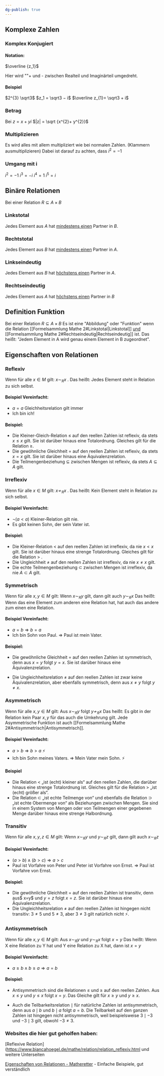 ```yaml
---
dg-publish: true
---
```



## Komplexe Zahlen
### Komplex Konjugiert
#### Notation:

$\overline {z_1}$

Hier wird  ""+ und - zwischen Realteil und Imaginärteil umgedreht.

#### Beispiel
$2^{3} \sqrt3$
$z_1 = \sqrt3 − i$
$\overline z_{1}= \sqrt3 + i$

### Betrag
Bei
$z = x + yi$
$|z|  = \sqrt {x^{2}+ y^{2}}$

### Multiplizieren
Es wird alles mit allem multipliziert wie bei normalen Zahlen. (Klammern ausmultiplizieren)
Dabei ist darauf zu achten, dass $i^{2} = -1$

### Umgang mit i
$i^{2}= -1$
$i^{3}= -i$
$i^{4}= 1$
$i^{5}= i$



## Binäre Relationen
Bei einer Relation $R \subseteq A \times B$
### Linkstotal
Jedes Element aus $A$ hat <u>mindestens einen</u> Partner in $B$.
### Rechtstotal
Jedes Element aus $B$ hat <u>mindestens einen</u> Partner in $A$.
### Linkseindeutig
Jedes Element aus $B$ hat <u>höchstens einen</u> Partner in $A$.
### Rechtseindeutig
Jedes Element aus $A$ hat <u>höchstens einen</u> Partner in $B$
## Definition Funktion
Bei einer Relation $R \subseteq A \times B$
Es ist eine "Abbildung" oder "Funktion" wenn die Relation [[Formelsammlung Mathe 2#Linkstotal|Linkstotal]] <u>und</u> [[Formelsammlung Mathe 2#Rechtseindeutig|Rechtseindeutig]] ist. Das heißt: "Jedem Element in A wird genau einem Element in B zugeordnet".


## Eigenschaften von Relationen
### Reflexiv
Wenn für alle $x \in M$ gilt: $x \sim_R x$ .
Das heißt: Jedes Element steht in Relation zu sich selbst.

#### Beispiel Vereinfacht:
- $a = a$ Gleichheitsrelation gilt immer
- Ich bin ich!

#### Beispiel:
- Die Kleiner-Gleich-Relation $\leq$  auf den reellen Zahlen ist reflexiv, da stets $x\leq x$ gilt. Sie ist darüber hinaus eine Totalordnung. Gleiches gilt für die Relation $\geq$.
- Die gewöhnliche Gleichheit $=$  auf den reellen Zahlen ist reflexiv, da stets $x=x$ gilt. Sie ist darüber hinaus eine Äquivalenzrelation.
- Die Teilmengenbeziehung $\subseteq$  zwischen Mengen ist reflexiv, da stets $A\subseteq A$ gilt.

### Irreflexiv
Wenn für alle $x \in M$ gilt: $x \nsim_R x$ .
Das heißt: Kein Element steht in Relation zu sich selbst.

#### Beispiel Vereinfacht:
- $\neg(a < a)$ Kleiner-Relation gilt nie.
- Es gibt keinen Sohn, der sein Vater ist.

#### Beispiel:
- Die Kleiner-Relation $<$  auf den reellen Zahlen ist irreflexiv, da nie $x<x$ gilt. Sie ist darüber hinaus eine strenge Totalordnung. Gleiches gilt für die Relation $>$ .
- Die Ungleichheit $\neq$  auf den reellen Zahlen ist irreflexiv, da nie $x\neq x$ gilt.
- Die echte Teilmengenbeziehung $\subset$  zwischen Mengen ist irreflexiv, da nie $A\subset A$ gilt. 

### Symmetrisch
Wenn für alle $x, y \in M$ gilt: Wenn $x \sim_R y$ gilt, dann gilt auch $y \sim_R x$
Das heißt: Wenn das eine Element zum anderen eine Relation hat, hat auch das andere zum einen eine Relation.

#### Beispiel Vereinfacht:
- $a = b ⇒ b = a$
- Ich bin Sohn von Paul. ⇒ Paul ist mein Vater.

#### Beispiel:
- Die gewöhnliche Gleichheit = auf den reellen Zahlen ist symmetrisch, denn aus $x=y$ folgt $y=x$. Sie ist darüber hinaus eine Äquivalenzrelation.

- Die Ungleichheitsrelation $\neq$  auf den reellen Zahlen ist zwar keine Äquivalenzrelation, aber ebenfalls symmetrisch, denn aus $x\neq y$ folgt $y\neq x$.

### Asymmetrisch
Wenn für alle $x, y \in M$ gilt: Aus $x \sim_R y$ folgt $y \nsim_R x$
Das heißt: Es gibt in der Relation kein Paar $x,y$ für das auch die Umkehrung gilt.
Jede Asymmetrische Funktion ist auch [[Formelsammlung Mathe 2#Antisymmetrisch|Antisymmetrisch]].

#### Beispiel Vereinfacht:
- $a > b ⇒ b > a$ ⚡
- Ich bin Sohn meines Vaters. ⇒ Mein Vater mein Sohn. ⚡

#### Beispiel
- Die Relation $<$ „ist (echt) kleiner als“ auf den reellen Zahlen, die darüber hinaus eine strenge Totalordnung ist. Gleiches gilt für die Relation $>$  „ist (echt) größer als“.
- Die Relation $\subset$  „ist echte Teilmenge von“ und ebenfalls die Relation $\supset$  „ist echte Obermenge von“ als Beziehungen zwischen Mengen. Sie sind in einem System von Mengen oder von Teilmengen einer gegebenen Menge darüber hinaus eine strenge Halbordnung.

### Transitiv
Wenn für alle $x,y,z \in M$ gilt: Wenn $x \sim_R y$ und $y \sim_{R}z$ gilt, dann gilt auch $x \sim_R z$ 

#### Beispiel Vereinfacht:
- $(a > b) ∧ (b > c) ⇒ a > c$
- Paul ist Vorfahre von Peter und Peter ist Vorfahre von Ernst. ⇒ Paul ist Vorfahre von Ernst.

#### Beispiel:
- Die gewöhnliche Gleichheit $=$  auf den reellen Zahlen ist transitiv, denn aus$ x=y$ und $y=z$ folgt $x=z$. Sie ist darüber hinaus eine Äquivalenzrelation.
- Die Ungleichheitsrelation $\neq$  auf den reellen Zahlen ist hingegen nicht transitiv: $3\neq 5$ und $5\neq 3$, aber $3\neq 3$ gilt natürlich nicht ⚡.

### Antisymmetrisch
Wenn für alle $x,y \in M$ gilt: Aus $x \sim_R y$ und $y \sim_{R}x$ folgt $x=y$
Das heißt: Wenn X eine Relation zu Y hat und Y eine Relation zu X hat, dann ist $x = y$

#### Beispiel Vereinfacht:
- $a ≥ b ∧ b ≥ a ⇒ a = b$

#### Beispiel:
- Antisymmetrisch sind die Relationen $\leq$  und $\geq$  auf den reellen Zahlen. Aus $x\leq y$ und $y \le x$ folgt $x=y$. Das Gleiche gilt für $x\geq y$ und $y\geq x$.

- Auch die Teilbarkeitsrelation $\mid$ für natürliche Zahlen ist antisymmetrisch, denn aus $a\mid b$ und $b\mid a$ folgt $a=b$. Die Teilbarkeit auf den ganzen Zahlen ist hingegen nicht antisymmetrisch, weil beispielsweise $3\mid -3$ und $-3\mid 3$ gilt, obwohl $-3\neq 3$.


### Websites die hier gut geholfen haben:
[Reflexive Relation](https://www.biancahoegel.de/mathe/relation/relation_reflexiv.html und weitere Unterseiten

[Eigenschaften von Relationen - Matheretter](https://www.matheretter.de/wiki/eigenschaften-relationen) - Einfache Beispiele, gut verständlich